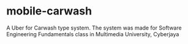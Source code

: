 # mobile-carwash
A Uber for Carwash type system. The system was made for Software Engineering Fundamentals class in Multimedia University, Cyberjaya
